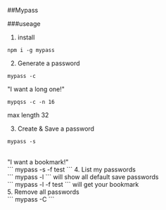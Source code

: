##Mypass

###useage

1. install <br>
```
npm i -g mypass
```
2. Generate a password<br>  
```
mypass -c
```
"I want a long one!" <br>
```
mypqss -c -n 16
```
 max length 32<br>

3. Create & Save a password<br>
```
mypass -s
```
<br>
"I want a bookmark!"<br>
```
mypass -s -f test
```
4. List my passwords<br>
```
mypass -l
```
will show all default save passwords<br>
```
mypass -l -f test
```
 will get your bookmark<br>
5. Remove all passwords<br>
```
mypass -C
```